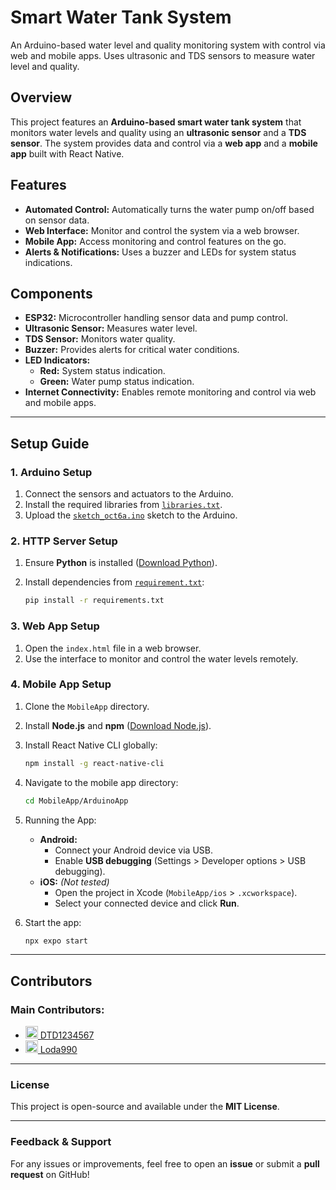 # Smart Water Tank System

An Arduino-based water level and quality monitoring system with control via web and mobile apps. Uses ultrasonic and TDS sensors to measure water level and quality.

## Overview
This project features an **Arduino-based smart water tank system** that monitors water levels and quality using an **ultrasonic sensor** and a **TDS sensor**. The system provides data and control via a **web app** and a **mobile app** built with React Native.

## Features
- **Automated Control:** Automatically turns the water pump on/off based on sensor data.
- **Web Interface:** Monitor and control the system via a web browser.
- **Mobile App:** Access monitoring and control features on the go.
- **Alerts & Notifications:** Uses a buzzer and LEDs for system status indications.

## Components
- **ESP32:** Microcontroller handling sensor data and pump control.
- **Ultrasonic Sensor:** Measures water level.
- **TDS Sensor:** Monitors water quality.
- **Buzzer:** Provides alerts for critical water conditions.
- **LED Indicators:**
  - **Red:** System status indication.
  - **Green:** Water pump status indication.
- **Internet Connectivity:** Enables remote monitoring and control via web and mobile apps.

---

## Setup Guide

### 1. Arduino Setup
1. Connect the sensors and actuators to the Arduino.
2. Install the required libraries from [`libraries.txt`](./Arduino/sketch_oct6a/libraries.txt).
3. Upload the [`sketch_oct6a.ino`](./Arduino/sketch_oct6a/sketch_oct6a.ino) sketch to the Arduino.

### 2. HTTP Server Setup
1. Ensure **Python** is installed ([Download Python](https://www.python.org/)).
2. Install dependencies from [`requirement.txt`](./HttpServer/requirement.txt):
 
    ```bash
    pip install -r requirements.txt
    ```

### 3. Web App Setup
1. Open the `index.html` file in a web browser.
2. Use the interface to monitor and control the water levels remotely.

### 4. Mobile App Setup
1. Clone the `MobileApp` directory.
2. Install **Node.js** and **npm** ([Download Node.js](https://nodejs.org/)).
3. Install React Native CLI globally:
    ```bash
    npm install -g react-native-cli
    ```
4. Navigate to the mobile app directory:
    ```bash
    cd MobileApp/ArduinoApp
    ```
5. Running the App:
   - **Android:**
     - Connect your Android device via USB.
     - Enable **USB debugging** (Settings > Developer options > USB debugging).
   - **iOS:** *(Not tested)*
     - Open the project in Xcode (`MobileApp/ios` > `.xcworkspace`).
     - Select your connected device and click **Run**.
6. Start the app:
 
    ```bash
    npx expo start
    ```

---

## Contributors

### Main Contributors:

- [<img src="https://github.com/DTD1234567.png" width="20" height="20" alt="DTD1234567's GitHub profile" /> DTD1234567](https://github.com/DTD1234567)
- [<img src="https://github.com/Loda990.png" width="20" height="20" alt="Loda990's GitHub profile" /> Loda990](https://github.com/Loda990)

---

### License
This project is open-source and available under the **MIT License**.

---

### Feedback & Support
For any issues or improvements, feel free to open an **issue** or submit a **pull request** on GitHub!
